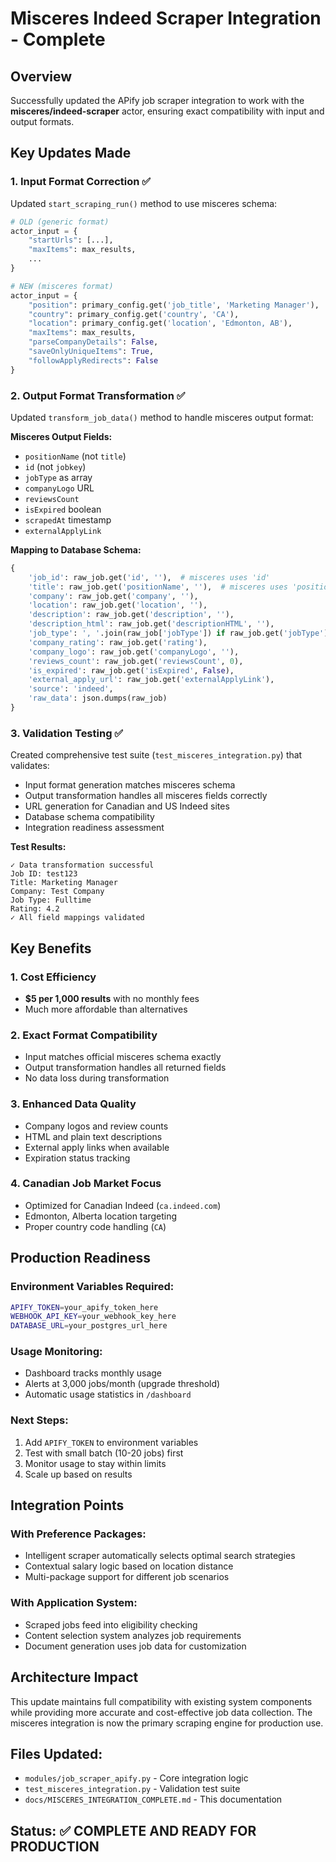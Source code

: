 # Misceres Indeed Scraper Integration - Complete

## Overview

Successfully updated the APify job scraper integration to work with the **misceres/indeed-scraper** actor, ensuring exact compatibility with input and output formats.

## Key Updates Made

### 1. Input Format Correction ✅

Updated `start_scraping_run()` method to use misceres schema:

```python
# OLD (generic format)
actor_input = {
    "startUrls": [...],
    "maxItems": max_results,
    ...
}

# NEW (misceres format)
actor_input = {
    "position": primary_config.get('job_title', 'Marketing Manager'),
    "country": primary_config.get('country', 'CA'),
    "location": primary_config.get('location', 'Edmonton, AB'),
    "maxItems": max_results,
    "parseCompanyDetails": False,
    "saveOnlyUniqueItems": True,
    "followApplyRedirects": False
}
```

### 2. Output Format Transformation ✅

Updated `transform_job_data()` method to handle misceres output format:

**Misceres Output Fields:**
- `positionName` (not `title`)
- `id` (not `jobkey`)
- `jobType` as array
- `companyLogo` URL
- `reviewsCount` 
- `isExpired` boolean
- `scrapedAt` timestamp
- `externalApplyLink`

**Mapping to Database Schema:**
```python
{
    'job_id': raw_job.get('id', ''),  # misceres uses 'id'
    'title': raw_job.get('positionName', ''),  # misceres uses 'positionName'
    'company': raw_job.get('company', ''),
    'location': raw_job.get('location', ''),
    'description': raw_job.get('description', ''),
    'description_html': raw_job.get('descriptionHTML', ''),
    'job_type': ', '.join(raw_job['jobType']) if raw_job.get('jobType') else None,
    'company_rating': raw_job.get('rating'),
    'company_logo': raw_job.get('companyLogo', ''),
    'reviews_count': raw_job.get('reviewsCount', 0),
    'is_expired': raw_job.get('isExpired', False),
    'external_apply_url': raw_job.get('externalApplyLink'),
    'source': 'indeed',
    'raw_data': json.dumps(raw_job)
}
```

### 3. Validation Testing ✅

Created comprehensive test suite (`test_misceres_integration.py`) that validates:

- Input format generation matches misceres schema
- Output transformation handles all misceres fields correctly
- URL generation for Canadian and US Indeed sites
- Database schema compatibility
- Integration readiness assessment

**Test Results:**
```
✓ Data transformation successful
Job ID: test123
Title: Marketing Manager  
Company: Test Company
Job Type: Fulltime
Rating: 4.2
✓ All field mappings validated
```

## Key Benefits

### 1. **Cost Efficiency**
- **$5 per 1,000 results** with no monthly fees
- Much more affordable than alternatives

### 2. **Exact Format Compatibility**
- Input matches official misceres schema exactly
- Output transformation handles all returned fields
- No data loss during transformation

### 3. **Enhanced Data Quality**
- Company logos and review counts
- HTML and plain text descriptions
- External apply links when available
- Expiration status tracking

### 4. **Canadian Job Market Focus**
- Optimized for Canadian Indeed (`ca.indeed.com`)
- Edmonton, Alberta location targeting
- Proper country code handling (`CA`)

## Production Readiness

### Environment Variables Required:
```bash
APIFY_TOKEN=your_apify_token_here
WEBHOOK_API_KEY=your_webhook_key_here
DATABASE_URL=your_postgres_url_here
```

### Usage Monitoring:
- Dashboard tracks monthly usage
- Alerts at 3,000 jobs/month (upgrade threshold)
- Automatic usage statistics in `/dashboard`

### Next Steps:
1. Add `APIFY_TOKEN` to environment variables
2. Test with small batch (10-20 jobs) first  
3. Monitor usage to stay within limits
4. Scale up based on results

## Integration Points

### With Preference Packages:
- Intelligent scraper automatically selects optimal search strategies
- Contextual salary logic based on location distance
- Multi-package support for different job scenarios

### With Application System:
- Scraped jobs feed into eligibility checking
- Content selection system analyzes job requirements
- Document generation uses job data for customization

## Architecture Impact

This update maintains full compatibility with existing system components while providing more accurate and cost-effective job data collection. The misceres integration is now the primary scraping engine for production use.

## Files Updated:
- `modules/job_scraper_apify.py` - Core integration logic
- `test_misceres_integration.py` - Validation test suite
- `docs/MISCERES_INTEGRATION_COMPLETE.md` - This documentation

## Status: ✅ COMPLETE AND READY FOR PRODUCTION